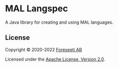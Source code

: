 # MAL Langspec

A Java library for creating and using MAL languages.

## License

Copyright © 2020-2022 [Foreseeti AB](https://foreseeti.com)

Licensed under the [Apache License, Version 2.0](https://www.apache.org/licenses/LICENSE-2.0).
